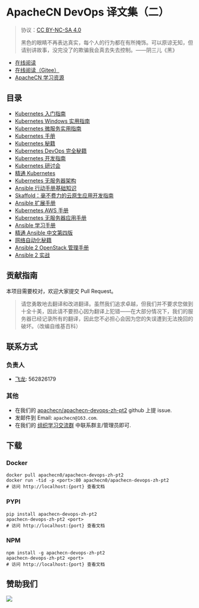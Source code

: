 # ApacheCN DevOps 译文集（二）

> 协议：[CC BY-NC-SA 4.0](http://creativecommons.org/licenses/by-nc-sa/4.0/)
> 
> 黑色的眼睛不再表达真实，每个人的行为都在有所掩饰。可以原谅无知，但请别讲故事，没完没了的欺骗我会真去失去控制。——阴三儿《黑》

* [在线阅读](https://devops2.apachecn.org)
* [在线阅读（Gitee）](https://apachecn.gitee.io/doc-template/)
* [ApacheCN 学习资源](http://docs.apachecn.org/)

## 目录

+   [Kubernetes 入门指南](docs/get-start-k8s/SUMMARY.md)
+   [Kubernetes Windows 实用指南](docs/handson-k8s-win/SUMMARY.md)
+   [Kubernetes 微服务实用指南](docs/handson-microsvc-k8s/SUMMARY.md)
+   [Kubernetes 手册](docs/k8s-book/SUMMARY.md)
+   [Kubernetes 秘籍](docs/k8s-cb/SUMMARY.md)
+   [Kubernetes DevOps 完全秘籍](docs/k8s-comp-devops-cb/SUMMARY.md)
+   [Kubernetes 开发指南](docs/k8s-dev/SUMMARY.md)
+   [Kubernetes 研讨会](docs/k8s-workshop/SUMMARY.md)
+   [精通 Kubernetes](docs/master-k8s/SUMMARY.md)
+   [Kubernetes 无服务器架构](docs/svrless-arch-k8s/SUMMARY.md)
+   [Ansible 行动手册基础知识](docs/andible-playbook-essense/SUMMARY.md)
+   [Skaffold：毫不费力的云原生应用开发指南](docs/effless-cloud-native-app-dev-skaffold/SUMMARY.md)
+   [Ansible 扩展手册](docs/extend-ansible/SUMMARY.md)
+   [Kubernetes AWS 手册](docs/k8s-aws/SUMMARY.md)
+   [Kubernetes 无服务器应用手册](docs/k8s-svrless-app/SUMMARY.md)
+   [Ansible 学习手册](docs/learn-ansible/SUMMARY.md)
+   [精通 Ansible 中文第四版](docs/master-ansible-4e/SUMMARY.md)
+   [网络自动化秘籍](docs/net-auto-cb/SUMMARY.md)
+   [Ansible 2 OpenStack 管理手册](docs/openstack-admin-ansible2/SUMMARY.md)
+   [Ansible 2 实战](docs/prac-ansible2/SUMMARY.md)

## 贡献指南

本项目需要校对，欢迎大家提交 Pull Request。

> 请您勇敢地去翻译和改进翻译。虽然我们追求卓越，但我们并不要求您做到十全十美，因此请不要担心因为翻译上犯错——在大部分情况下，我们的服务器已经记录所有的翻译，因此您不必担心会因为您的失误遭到无法挽回的破坏。（改编自维基百科）

## 联系方式

### 负责人

* [飞龙](https://github.com/wizardforcel): 562826179

### 其他

*   在我们的 [apachecn/apachecn-devops-zh-pt2](https://github.com/apachecn/apachecn-devops-zh-pt2) github 上提 issue.
*   发邮件到 Email: `apachecn@163.com`.
*   在我们的 [组织学习交流群](https://www.apachecn.org/#/docs/join) 中联系群主/管理员即可.

## 下载

### Docker

```
docker pull apachecn0/apachecn-devops-zh-pt2
docker run -tid -p <port>:80 apachecn0/apachecn-devops-zh-pt2
# 访问 http://localhost:{port} 查看文档
```

### PYPI

```
pip install apachecn-devops-zh-pt2
apachecn-devops-zh-pt2 <port>
# 访问 http://localhost:{port} 查看文档
```

### NPM

```
npm install -g apachecn-devops-zh-pt2
apachecn-devops-zh-pt2 <port>
# 访问 http://localhost:{port} 查看文档
```

## 赞助我们

![](http://data.apachecn.org/img/about/donate.jpg)
